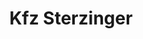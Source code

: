 ---
title: "Kfz Sterzinger"
url: /bad-koenigshofen-i-grabfeld/kfz-sterzinger/
shop: Autowerkstatt
---